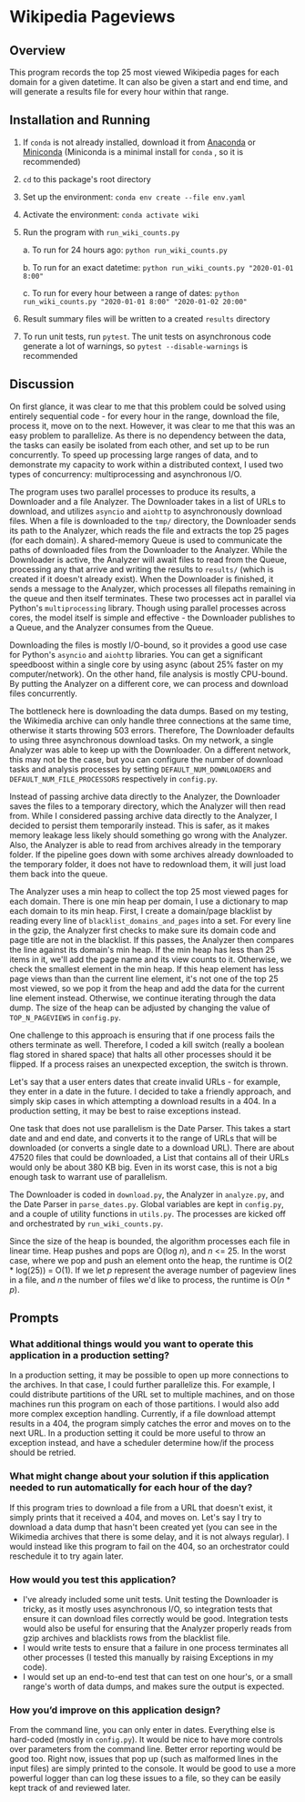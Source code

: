 # Wikipedia Pageviews

## Overview

This program records the top 25 most viewed Wikipedia pages for each domain for a given datetime. It can also be given a start and end time, and will generate a results file for every hour within that range.

## Installation and Running

1. If `conda` is not already installed, download it from [Anaconda](https://www.anaconda.com/) or [Miniconda](https://docs.conda.io/en/latest/miniconda.html) (Miniconda is a minimal install for `conda` , so it is recommended)

2. `cd` to this package's root directory

3. Set up the environment: `conda env create --file env.yaml` 

4. Activate the environment: `conda activate wiki`

5. Run the program with `run_wiki_counts.py`

    a. To run for 24 hours ago: `python run_wiki_counts.py`

    b. To run for an exact datetime: `python run_wiki_counts.py "2020-01-01 8:00"`

    c. To run for every hour between a range of dates: `python run_wiki_counts.py "2020-01-01 8:00" "2020-01-02 20:00"`

6. Result summary files will be written to a created `results` directory

7. To run unit tests, run `pytest`. The unit tests on asynchronous code generate a lot of warnings, so `pytest --disable-warnings` is recommended

## Discussion

On first glance, it was clear to me that this problem could be solved using entirely sequential code - for every hour in the range, download the file, process it, move on to the next. However, it was clear to me that this was an easy problem to parallelize. As there is no dependency between the data, the tasks can easily be isolated from each other, and set up to be run concurrently. To speed up processing large ranges of data, and to demonstrate my capacity to work within a distributed context, I used two types of concurrency: multiprocessing and asynchronous I/O.

The program uses two parallel processes to produce its results, a Downloader and a file Analyzer. The Downloader takes in a list of URLs to download, and utilizes `asyncio` and `aiohttp` to asynchronously download files. When a file is downloaded to the `tmp/` directory, the Downloader sends its path to the Analyzer, which reads the file and extracts the top 25 pages (for each domain). A shared-memory Queue is used to communicate the paths of downloaded files from the Downloader to the Analyzer. While the Downloader is active, the Analyzer will await files to read from the Queue, processing any that arrive and writing the results to `results/` (which is created if it doesn't already exist). When the Downloader is finished, it sends a message to the Analyzer, which processes all filepaths remaining in the queue and then itself terminates. These two processes act in parallel via Python's `multiprocessing` library. Though using parallel processes across cores, the model itself is simple and effective - the Downloader publishes to a Queue, and the Analyzer consumes from the Queue.

Downloading the files is mostly I/O-bound, so it provides a good use case for Python's `asyncio` and `aiohttp` libraries. You can get a significant speedboost within a single core by using async (about 25% faster on my computer/network). On the other hand, file analysis is mostly CPU-bound. By putting the Analyzer on a different core, we can process and download files concurrently.

The bottleneck here is downloading the data dumps. Based on my testing, the Wikimedia archive can only handle three connections at the same time, otherwise it starts throwing 503 errors. Therefore, The Downloader defaults to using three asynchronous download tasks. On my network, a single Analyzer was able to keep up with the Downloader. On a different network, this may not be the case, but you can configure the number of download tasks and analysis processes by setting `DEFAULT_NUM_DOWNLOADERS` and `DEFAULT_NUM_FILE_PROCESSORS` respectively in `config.py`.

Instead of passing archive data directly to the Analyzer, the Downloader saves the files to a temporary directory, which the Analyzer will then read from. While I considered passing archive data directly to the Analyzer, I decided to persist them temporarily instead. This is safer, as it makes memory leakage less likely should something go wrong with the Analyzer. Also, the Analyzer is able to read from archives already in the temporary folder. If the pipeline goes down with some archives already downloaded to the temporary folder, it does not have to redownload them, it will just load them back into the queue.

The Analyzer uses a min heap to collect the top 25 most viewed pages for each domain. There is one min heap per domain, I use a dictionary to map each domain to its min heap. First, I create a domain/page blacklist by reading every line of `blacklist_domains_and_pages` into a set. For every line in the gzip, the Analyzer first checks to make sure its domain code and page title are not in the blacklist. If this passes, the Analyzer then compares the line against its domain's min heap. If the min heap has less than 25 items in it, we'll add the page name and its view counts to it. Otherwise, we check the smallest element in the min heap. If this heap element has less page views than than the current line element, it's not one of the top 25 most viewed, so we pop it from the heap and add the data for the current line element instead. Otherwise, we continue iterating through the data dump. The size of the heap can be adjusted by changing the value of `TOP_N_PAGEVIEWS` in `config.py`.

One challenge to this approach is ensuring that if one process fails the others terminate as well. Therefore, I coded a kill switch (really a boolean flag stored in shared space) that halts all other processes should it be flipped. If a process raises an unexpected exception, the switch is thrown.

Let's say that a user enters dates that create invalid URLs - for example, they enter in a date in the future. I decided to take a friendly approach, and simply skip cases in which attempting a download results in a 404. In a production setting, it may be best to raise exceptions instead.

One task that does not use parallelism is the Date Parser. This takes a start date and and end date, and converts it to the range of URLs that will be downloaded (or converts a single date to a download URL). There are about 47520 files that could be downloaded, a List that contains all of their URLs would only be about 380 KB big. Even in its worst case, this is not a big enough task to warrant use of parallelism.

The Downloader is coded in `download.py`, the Analyzer in `analyze.py`, and the Date Parser in `parse_dates.py`. Global variables are kept in `config.py`, and a couple of utility functions in `utils.py`. The processes are kicked off and orchestrated by `run_wiki_counts.py`.

Since the size of the heap is bounded, the algorithm processes each file in linear time. Heap pushes and pops are O(log *n*), and *n* <= 25. In the worst case, where we pop and push an element onto the heap, the runtime is O(2 * log(25)) = O(1). If we let *p* represent the average number of pageview lines in a file, and *n* the number of files we'd like to process, the runtime is O(*n* \* *p*).

## Prompts

### What additional things would you want to operate this application in a production setting?

In a production setting, it may be possible to open up more connections to the archives. In that case, I could further parallelize this. For example, I could distribute partitions of the URL set to multiple machines, and on those machines run this program on each of those partitions. I would also add more complex exception handling. Currently, if a file download attempt results in a 404, the program simply catches the error and moves on to the next URL. In a production setting it could be more useful to throw an exception instead, and have a scheduler determine how/if the process should be retried.

### What might change about your solution if this application needed to run automatically for each hour of the day?

If this program tries to download a file from a URL that doesn't exist, it simply prints that it received a 404, and moves on. Let's say I try to download a data dump that hasn't been created yet (you can see in the Wikimedia archives that there is some delay, and it is not always regular). I would instead like this program to fail on the 404, so an orchestrator could reschedule it to try again later.

### How would you test this application?

- I've already included some unit tests. Unit testing the Downloader is tricky, as it mostly uses asynchronous I/O, so integration tests that ensure it can download files correctly would be good. Integration tests would also be useful for ensuring that the Analyzer properly reads from gzip archives and blacklists rows from the blacklist file.
- I would write tests to ensure that a failure in one process terminates all other processes (I tested this manually by raising Exceptions in my code).
- I would set up an end-to-end test that can test on one hour's, or a small range's worth of data dumps, and makes sure the output is expected.

### How you’d improve on this application design?

From the command line, you can only enter in dates. Everything else is hard-coded (mostly in `config.py`). It would be nice to have more controls over parameters from the command line. Better error reporting would be good too. Right now, issues that pop up (such as malformed lines in the input files) are simply printed to the console. It would be good to use a more powerful logger than can log these issues to a file, so they can be easily kept track of and reviewed later. 
